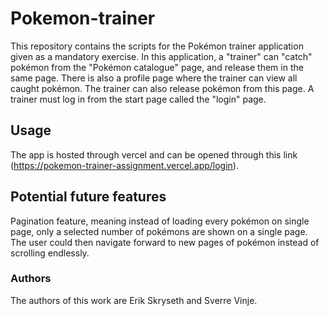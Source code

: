 # Pokemon-trainer
This repository contains the scripts for the Pokémon trainer application given as a mandatory exercise. In this application, a "trainer" can "catch" pokémon from the "Pokémon catalogue" page, and release them in the same page. There is also a profile page where the trainer can view all caught pokémon. The trainer can also release pokémon from this page. A trainer must log in from the start page called the "login" page. 

## Usage
The app is hosted through vercel and can be opened through this link (https://pokemon-trainer-assignment.vercel.app/login).

## Potential future features
Pagination feature, meaning instead of loading every pokémon on single page, only a selected number of pokémons are shown on a single page. The user could then navigate forward to new pages of pokémon instead of scrolling endlessly.

### Authors
The authors of this work are Erik Skryseth and Sverre Vinje.
